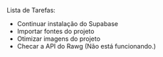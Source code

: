 Lista de Tarefas:

- Continuar instalação do Supabase
- Importar fontes do projeto
- Otimizar imagens do projeto
- Checar a API do Rawg (Não está funcionando.)
